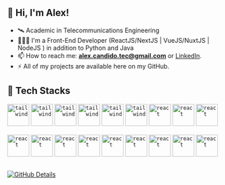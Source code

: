 ## 👋 Hi, I'm Alex! 

- 🛰️ Academic in Telecommunications Engineering
- 🧑🏻‍💻 I'm a Front-End Developer (ReactJS/NextJS | VueJS/NuxtJS | NodeJS ) in addition to Python and Java
- 📫 How to reach me: **alex.candido.tec@gmail.com** or [LinkedIn](https://www.linkedin.com/in/alexcndd/).
- ⚡️ All of my projects are available here on my GitHub.

## 🚀 Tech Stacks

<code><img height="50" title="tailwind" src="https://skillicons.dev/icons?i=js" /></code>
<code><img height="50" title="tailwind" src="https://skillicons.dev/icons?i=ts" /></code>
<code><img height="50" title="tailwind" src="https://skillicons.dev/icons?i=html" /></code>
<code><img height="50" title="tailwind" src="https://skillicons.dev/icons?i=css" /></code>
<code><img height="50" title="tailwind" src="https://skillicons.dev/icons?i=sass" /></code>
<code><img height="50" title="tailwind" src="https://skillicons.dev/icons?i=tailwind" /></code>
<code><img height="50" title="react" src="https://skillicons.dev/icons?i=react" /></code>
<code><img height="50" title="react" src="https://skillicons.dev/icons?i=nextjs" /></code>
<code><img height="50" title="react" src="https://skillicons.dev/icons?i=vue" /></code>
<br><br>
<code><img height="50" title="react" src="https://skillicons.dev/icons?i=nuxtjs" /></code>
<code><img height="50" title="react" src="https://skillicons.dev/icons?i=nodejs" /></code>
<code><img height="50" title="react" src="https://skillicons.dev/icons?i=nestjs" /></code>
<code><img height="50" title="react" src="https://skillicons.dev/icons?i=jest" /></code>
<code><img height="50" title="react" src="https://skillicons.dev/icons?i=prisma" /></code>
<code><img height="50" title="react" src="https://skillicons.dev/icons?i=py" /></code>
<code><img height="50" title="react" src="https://skillicons.dev/icons?i=java" /></code>
<code><img height="50" title="react" src="https://skillicons.dev/icons?i=docker" /></code>
<code><img height="50" title="react" src="https://skillicons.dev/icons?i=figma" /></code>

## 

[![GitHub Details](http://github-profile-summary-cards.vercel.app/api/cards/profile-details?username=alex-candido&theme=dracula)](https://github.com/vn7n24fzkq/github-profile-summary-cards) 






